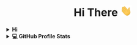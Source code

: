 <h1 align="center">Hi There <img src="https://raw.githubusercontent.com/ABSphreak/ABSphreak/master/gifs/Hi.gif" width="30px"></h1>

<details>
    <summary><b>Hi</b></summary>
    <br/>
    <p align="center"> <a href="https://github.com/Eskeyz/github-profile-views-counter">
    <img src="https://komarev.com/ghpvc/?username=Eskeyz&style=for-the-badge">
    </a></p>
    <br/>
    <p align="center">
	<a href="mailto:alexjak56@gmail.com"><img src="https://img.icons8.com/bubbles/50/000000/gmail.png" alt="Gmail"/></a>
	<a href="https://github.com/Eskeyz"><img src="https://img.icons8.com/bubbles/50/000000/github.png" alt="GitHub"/></a>
	<a href="https://instagram.com/eskeyv_"><img src="https://img.icons8.com/bubbles/50/000000/instagram.png" alt="Instagram"/></a>
	<a href="https://www.tiktok.com/@eskeyv"><img src="https://img.icons8.com/bubbles/50/000000/tiktok.png" alt="Youtube"/></a>
	
</p>
</details>

<details> 
  <summary><b>💻 GitHub Profile Stats</b></summary>
  <br/>
<img width="570" src="https://github-readme-stats.vercel.app/api/top-langs/?username=Eskeyz&layout=compact&hide_title=1&card_width=500" alt="Top language used in my repos" />
<img width="" src="https://github-readme-stats.vercel.app/api?username=anuraghazra&show_icons=true&theme=default&card_width=300" />
</details>
